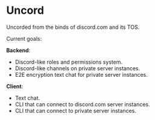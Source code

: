 # Uncord
Uncorded from the binds of discord.com and its TOS.

Current goals:

**Backend**:

* Discord-like roles and permissions system.
* Discord-like channels on private server instances.
* E2E encryption text chat for private server instances.

**Client**:

* Text chat.
* CLI that can connect to discord.com server instances.
* CLI that can connect to private server instances.
